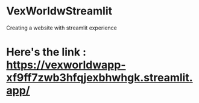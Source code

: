 # VexWorldwStreamlit
Creating a website with streamlit experience

# Here's the link : https://vexworldwapp-xf9ff7zwb3hfqjexbhwhgk.streamlit.app/
